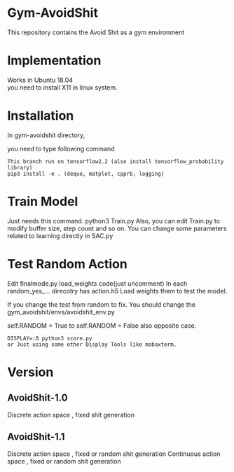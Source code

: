 # Gym-AvoidShit
This repository contains the Avoid Shit as a gym environment

# Implementation
Works in Ubuntu 18.04  
you need to install X11 in linux system.
# Installation
In gym-avoidshit directory,

you need to type following command

```
This branch run on tensorflow2.2 (also install tensorflow_probability library)
pip3 install -e . (deque, matplot, cpprb, logging)
```

# Train Model
Just needs this command.
python3 Train.py
Also, you can edit Train.py to modify buffer size, step count and so on.
You can change some parameters related to learning directly in SAC.py

# Test Random Action

Edit finalmode.py load_weights code(just uncomment)
In each random_yes_... direcotry has action.h5
Load weights them to test the model.

If you change the test from random to fix.
You should change the gym_avoidshit/envs/avoidshit_env.py

self.RANDOM = True to self.RANDOM = False also opposite case.


```
DISPLAY=:0 python3 score.py
or Just using some other Display Tools like mobaxterm.
```





# Version

## AvoidShit-1.0
Discrete action space , fixed shit generation
## AvoidShit-1.1
Discrete action space , fixed or random shit generation
Continuous action space , fixed or random shit generation


